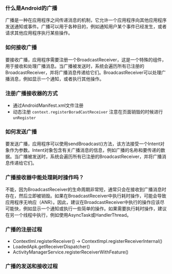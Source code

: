 ### 什么是Android的广播
广播是一种在应用程序之间传递消息的机制，它允许一个应用程序向其他应用程序发送通知或事件。广播可以用于各种目的，例如通知用户某个事件已经发生，或者请求其他应用程序执行某些操作。

### 如何接收广播
要接收广播，应用程序需要注册一个BroadcastReceiver，这是一个特殊的组件，用于接收和处理广播消息。当广播被发送时，系统会遍历所有已注册的BroadcastReceiver，并将广播消息传递给它们。BroadcastReceiver可以处理广播消息，例如显示一个通知，或者执行其他操作。

### 注册广播接收器的方式
- 通过AndroidManifest.xml文件注册
- 动态注册 `context.registerBoradCastReceiver` 注意在页面销毁的时候进行`unRegister`

### 如何发送广播
要发送广播，应用程序可以使用sendBroadcast()方法，该方法接受一个Intent对象作为参数。Intent对象包含有关广播消息的信息，例如广播的名称和要传递的数据。当广播被发送时，系统会遍历所有已注册的BroadcastReceiver，并将广播消息传递给它们。

### 广播接收器中能处理耗时操作吗？
不能，因为BroadcastReceiver的生命周期非常短，通常只会在接收到广播消息时存在，然后立即被销毁。如果在BroadcastReceiver中执行耗时操作，可能会导致应用程序无响应（ANR）。因此，建议在BroadcastReceiver中执行的操作应该尽可能快，例如显示一个通知或执行一些简单的操作。如果需要执行耗时操作，建议在另一个线程中执行，例如使用AsyncTask或HandlerThread。

### 广播的注册过程
- ContextIml.registerReceiver() -> ContextImpl.registerReceiverInternal()
- LoadedApk.getReceiverDispatcher()
- ActivityManagerService.registerReceiverWithFeature()



### 广播的发送和接收过程
